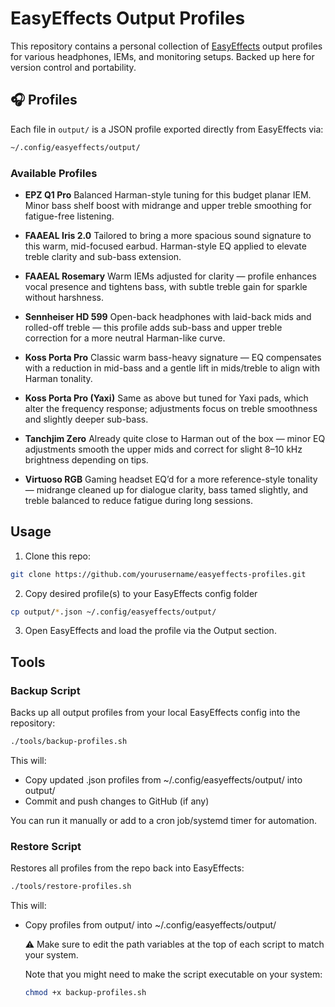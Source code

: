 # EasyEffects Output Profiles

This repository contains a personal collection of [EasyEffects](https://github.com/wwmm/easyeffects) output profiles for various headphones, IEMs, and monitoring setups. Backed up here for version control and portability.

## 🎧 Profiles

Each file in `output/` is a JSON profile exported directly from EasyEffects via:

```bash
~/.config/easyeffects/output/
```

### Available Profiles


- **EPZ Q1 Pro**
  Balanced Harman-style tuning for this budget planar IEM. Minor bass shelf boost with midrange and upper treble smoothing for fatigue-free listening.

- **FAAEAL Iris 2.0**
  Tailored to bring a more spacious sound signature to this warm, mid-focused earbud. Harman-style EQ applied to elevate treble clarity and sub-bass extension.

- **FAAEAL Rosemary**
  Warm IEMs adjusted for clarity — profile enhances vocal presence and tightens bass, with subtle treble gain for sparkle without harshness.

- **Sennheiser HD 599**
  Open-back headphones with laid-back mids and rolled-off treble — this profile adds sub-bass and upper treble correction for a more neutral Harman-like curve.

- **Koss Porta Pro**
  Classic warm bass-heavy signature — EQ compensates with a reduction in mid-bass and a gentle lift in mids/treble to align with Harman tonality.

- **Koss Porta Pro (Yaxi)**
  Same as above but tuned for Yaxi pads, which alter the frequency response; adjustments focus on treble smoothness and slightly deeper sub-bass.

- **Tanchjim Zero**
  Already quite close to Harman out of the box — minor EQ adjustments smooth the upper mids and correct for slight 8–10 kHz brightness depending on tips.

- **Virtuoso RGB**
  Gaming headset EQ’d for a more reference-style tonality — midrange cleaned up for dialogue clarity, bass tamed slightly, and treble balanced to reduce fatigue during long sessions.


## Usage

1. Clone this repo:

```sh
git clone https://github.com/yourusername/easyeffects-profiles.git
```

2. Copy desired profile(s) to your EasyEffects config folder

```sh
cp output/*.json ~/.config/easyeffects/output/
```
3. Open EasyEffects and load the profile via the Output section.

## Tools

### Backup Script

Backs up all output profiles from your local EasyEffects config into the repository:

```bash
./tools/backup-profiles.sh
```

This will:

- Copy updated .json profiles from ~/.config/easyeffects/output/ into output/
- Commit and push changes to GitHub (if any)

You can run it manually or add to a cron job/systemd timer for automation.

### Restore Script

Restores all profiles from the repo back into EasyEffects:

```bash
./tools/restore-profiles.sh
```

This will:

- Copy profiles from output/ into ~/.config/easyeffects/output/

    ⚠️ Make sure to edit the path variables at the top of each script to match your system.
    
    Note that you might need to make the script executable on your system:

    ```bash
    chmod +x backup-profiles.sh
    ```
